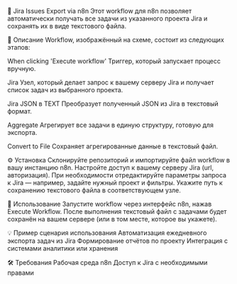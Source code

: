 📄 Jira Issues Export via n8n
Этот workflow для n8n позволяет автоматически получать все задачи из указанного проекта Jira и сохранять их в виде текстового файла.

📝 Описание
Workflow, изображённый на схеме, состоит из следующих этапов:

When clicking 'Execute workflow'
Триггер, который запускает процесс вручную.

Jira
Узел, который делает запрос к вашему серверу Jira и получает список задач из выбранного проекта.

Jira JSON в TEXT
Преобразует полученный JSON из Jira в текстовый формат.

Aggregate
Агрегирует все задачи в единую структуру, готовую для экспорта.

Convert to File
Сохраняет агрегированные данные в текстовый файл.

⚙️ Установка
Склонируйте репозиторий и импортируйте файл workflow в вашу инстанцию n8n.
Настройте доступ к вашему серверу Jira (url, авторизация).
При необходимости отредактируйте параметры запроса к Jira — например, задайте нужный проект и фильтры.
Укажите путь к сохранению текстового файла в соответствующем узле.

🚀 Использование
Запустите workflow через интерфейс n8n, нажав Execute Workflow.
После выполнения текстовый файл с задачами будет сохранён на вашем сервере (или в том месте, которое вы укажете).

💡 Пример сценария использования
Автоматизация ежедневного экспорта задач из Jira
Формирование отчётов по проекту
Интеграция с системами аналитики или хранения

🛠️ Требования
Рабочая среда n8n
Доступ к Jira с необходимыми правами
